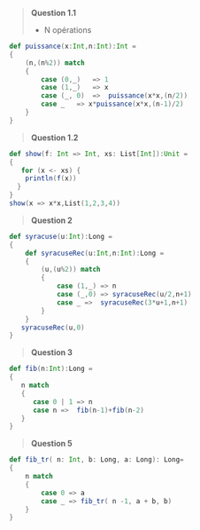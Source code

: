  > **Question 1.1**
> * N opérations
```scala
def puissance(x:Int,n:Int):Int =
{
    (n,(n%2)) match
    {
        case (0,_)   => 1
        case (1,_)   => x
        case (_, 0)  =>  puissance(x*x,(n/2))
        case _   => x*puissance(x*x,(n-1)/2)
    }
}
 ```
 > **Question 1.2**
```scala
def show(f: Int => Int, xs: List[Int]):Unit =
{
   for (x <- xs) {
    println(f(x))
  }
}
show(x => x*x,List(1,2,3,4))
 ```


> **Question 2**

```scala
def syracuse(u:Int):Long =
{
    def syracuseRec(u:Int,n:Int):Long =
    {
        (u,(u%2)) match
        {
            case (1,_) => n
            case (_,0) => syracuseRec(u/2,n+1)
            case _ =>  syracuseRec(3*u+1,n+1)
        }
    }
   syracuseRec(u,0) 
}
```

> **Question 3**

```scala
def fib(n:Int):Long =
{
   n match
   {
      case 0 | 1 => n
      case n =>  fib(n-1)+fib(n-2)
   }
}
```

> **Question 5**
```scala
def fib_tr( n: Int, b: Long, a: Long): Long=
{
    n match
    {
        case 0 => a
        case _ => fib_tr( n -1, a + b, b)
    }
}
```